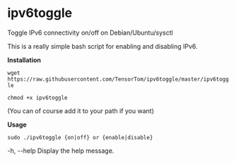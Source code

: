 # ipv6toggle
Toggle IPv6 connectivity on/off on Debian/Ubuntu/sysctl

This is a really simple bash script for enabling and disabling IPv6.

**Installation**

`wget https://raw.githubusercontent.com/TensorTom/ipv6toggle/master/ipv6toggle`

`chmod +x ipv6toggle`

(You can of course add it to your path if you want)

**Usage**

`sudo ./ipv6toggle {on|off} or {enable|disable}`

   -h, --help           Display the help message.
